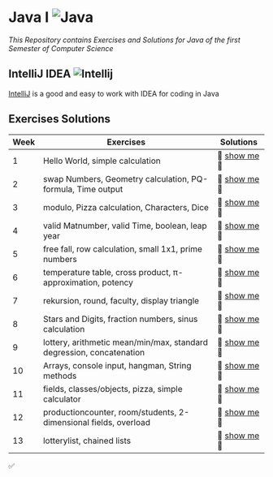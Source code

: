 # Java I ![Java](https://img.icons8.com/color/32/000000/java-coffee-cup-logo.png)

*This Repository contains Exercises and Solutions for Java of the first Semester of Computer Science*

## IntelliJ IDEA ![Intellij](https://img.icons8.com/color/26/000000/intellij-idea.png)

[IntelliJ](https://www.jetbrains.com/de-de/idea/download/#section=windows) is a good and easy to work with IDEA for coding in Java

## Exercises Solutions

|Week| Exercises | Solutions |
| --- | --- | --- |
| 1 | Hello World, simple calculation | :flashlight: [show me](https://github.com/Combeter201/Java-I/tree/master/src/units/first) :page_facing_up: |
| 2 | swap Numbers, Geometry calculation, PQ-formula, Time output| :flashlight: [show me](https://github.com/Combeter201/Java-I/tree/master/src/units/second) :page_facing_up: |
| 3 | modulo, Pizza calculation, Characters, Dice | :flashlight: [show me](https://github.com/Combeter201/Java-I/tree/master/src/units/third) :page_facing_up: |
| 4 | valid Matnumber, valid Time, boolean, leap year | :flashlight: [show me](https://github.com/Combeter201/Java-I/tree/master/src/units/fourth) :page_facing_up: |
| 5 | free fall, row calculation, small 1x1, prime numbers | :flashlight: [show me](https://github.com/Combeter201/Java-I/tree/master/src/units/second) :page_facing_up: |
| 6 | temperature table, cross product, π-approximation, potency | :flashlight: [show me](https://github.com/Combeter201/Java-I/tree/master/src/units/second) :page_facing_up: |
| 7 | rekursion, round, faculty, display triangle | :flashlight: [show me](https://github.com/Combeter201/Java-I/tree/master/src/units/second) :page_facing_up: |
| 8 | Stars and Digits, fraction numbers, sinus calculation | :flashlight: [show me](https://github.com/Combeter201/Java-I/tree/master/src/units/second) :page_facing_up: |
| 9 | lottery, arithmetic mean/min/max, standard degression, concatenation | :flashlight: [show me](https://github.com/Combeter201/Java-I/tree/master/src/units/second) :page_facing_up: |
| 10 | Arrays, console input, hangman, String methods | :flashlight: [show me](https://github.com/Combeter201/Java-I/tree/master/src/units/second) :page_facing_up: |
| 11 | fields, classes/objects, pizza, simple calculator | :flashlight: [show me](https://github.com/Combeter201/Java-I/tree/master/src/units/second) :page_facing_up: |
| 12 | productioncounter, room/students, 2-dimensional fields, overload | :flashlight: [show me](https://github.com/Combeter201/Java-I/tree/master/src/units/second) :page_facing_up: |
| 13 | lotterylist, chained lists | :flashlight: [show me](https://github.com/Combeter201/Java-I/tree/master/src/units/second) :page_facing_up: |
:white_check_mark:
